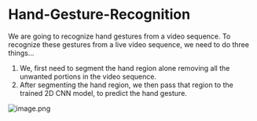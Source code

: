 # Hand-Gesture-Recognition

We are going to recognize hand gestures from a video sequence. To recognize these gestures from a live video sequence, we need to do three things...
1.  We, first need to segment the hand region alone removing all the unwanted portions in the video sequence. 
2.  After segmenting the hand region, we then pass that region to the trained 2D CNN model, to predict the hand gesture.

![image.png](attachment:image.png)
